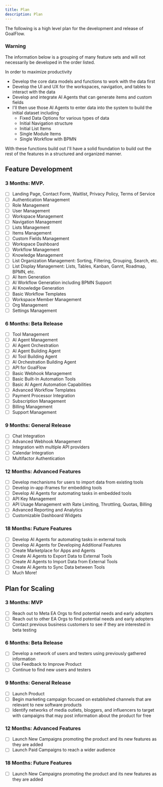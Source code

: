```yaml
---
title: Plan
description: Plan
---
```


The following is a high level plan for the development and release of GoalFlow.

### Warning

The information below is a grouping of many feature sets and will not necessarily be developed in the order listed.

In order to maximize productivity

- Develop the core data models and functions to work with the data first
- Develop the UI and UX for the workspaces, navigation, and tables to interact with the data
- Develop and integrate AI Agents that can generate items and custom fields
- I'll then use those AI Agents to enter data into the system to build the initial dataset including
  - Fixed Data Options for various types of data
  - Initial Navigation structure
  - Initial List Items
  - Single Module Items
  - Single Workflow with BPMN

With these functions build out I'll have a solid foundation to build out the rest of the features in a structured and organized manner.

## Feature Development

### 3 Months: MVP.

- [ ] Landing Page, Contact Form, Waitlist, Privacy Policy, Terms of Service
- [ ] Authentication Management
- [ ] Role Management
- [ ] User Management
- [ ] Workspace Management
- [ ] Navigation Management
- [ ] Lists Management
- [ ] Items Management
- [ ] Custom Fields Management
- [ ] Workspace Dashboard
- [ ] Workflow Management
- [ ] Knowledge Management
- [ ] List Organization Management: Sorting, Filtering, Grouping, Search, etc.
- [ ] List Display Management: Lists, Tables, Kanban, Gannt, Roadmap, BPMN, etc.
- [ ] AI Item Generation
- [ ] AI Workflow Generation including BPMN Support
- [ ] AI Knowledge Generation
- [ ] Basic Workflow Templates
- [ ] Workspace Member Management
- [ ] Org Management
- [ ] Settings Management

### 6 Months: Beta Release

- [ ] Tool Management
- [ ] AI Agent Management
- [ ] AI Agent Orchestration
- [ ] AI Agent Building Agent
- [ ] AI Tool Building Agent
- [ ] AI Orchestration Building Agent
- [ ] API for GoalFlow
- [ ] Basic Webhook Management
- [ ] Basic Built-In Automation Tools
- [ ] Basic AI Agent Automation Capabilities
- [ ] Advanced Workflow Templates
- [ ] Payment Processor Integration
- [ ] Subscription Management
- [ ] Billing Management
- [ ] Support Management

### 9 Months: General Release

- [ ] Chat Integration
- [ ] Advanced Webhook Management
- [ ] Integration with multiple API providers
- [ ] Calendar Integration
- [ ] Multifactor Authentication

### 12 Months: Advanced Features

- [ ] Develop mechanisms for users to import data from existing tools
- [ ] Develop in-app iframes for embedding tools
- [ ] Develop AI Agents for automating tasks in embedded tools
- [ ] API Key Management
- [ ] API Usage Management with Rate Limiting, Throttling, Quotas, Billing
- [ ] Advanced Reporting and Analytics
- [ ] Customizable Dashboard Widgets

### 18 Months: Future Features

- [ ] Develop AI Agents for automating tasks in external tools
- [ ] Develop AI Agents for Developing Additional Features
- [ ] Create Marketplace for Apps and Agents
- [ ] Create AI Agents to Export Data to External Tools
- [ ] Create AI Agents to Import Data from External Tools
- [ ] Create AI Agents to Sync Data between Tools
- [ ] Much More!

## Plan for Scaling

### 3 Months: MVP

- [ ] Reach out to Meta EA Orgs to find potential needs and early adopters
- [ ] Reach out to other EA Orgs to find potential needs and early adopters
- [ ] Contact previous business customers to see if they are interested in beta testing

### 6 Months: Beta Release

- [ ] Develop a network of users and testers using previously gathered information
- [ ] Use Feedback to Improve Product
- [ ] Continue to find new users and testers

### 9 Months: General Release

- [ ] Launch Product
- [ ] Begin marketing campaign focused on established channels that are relevant to new software products
- [ ] Identify networks of media outlets, bloggers, and influencers to target with campaigns that may post information about the product for free

### 12 Months: Advanced Features

- [ ] Launch New Campaigns promoting the product and its new features as they are added
- [ ] Launch Paid Campaigns to reach a wider audience

### 18 Months: Future Features

- [ ] Launch New Campaigns promoting the product and its new features as they are added
